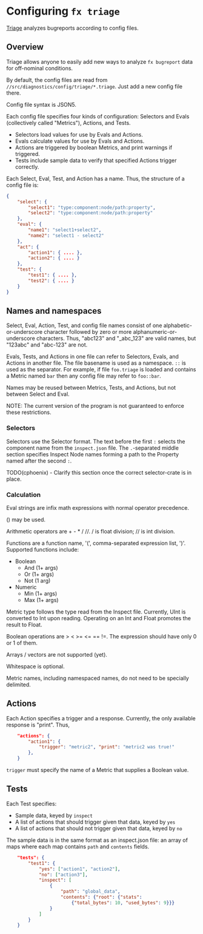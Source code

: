# Configuring `fx triage`

[Triage](README.md) analyzes bugreports according to config files.

## Overview

Triage allows anyone to easily add new ways to analyze `fx bugreport` data
for off-nominal conditions.

By default, the config files are read from
`//src/diagnostics/config/triage/*.triage`. Just add a new config file there.

Config file syntax is JSON5.

Each config file specifies four kinds of configuration: Selectors and Evals
(collectively called "Metrics"), Actions, and Tests.

* Selectors load values for use by Evals and Actions.
* Evals calculate values for use by Evals and Actions.
* Actions are triggered by boolean Metrics, and print warnings if triggered.
* Tests include sample data to verify that specified Actions trigger correctly.

Each Select, Eval, Test, and Action has a name. Thus, the structure of a
config file is:

```JSON
{
    "select": {
        "select1": "type:component:node/path:property",
        "select2": "type:component:node/path:property"
    },
    "eval": {
        "name1": "select1+select2",
        "name2": "select1 - select2"
    },
    "act": {
        "action1": { .... },
        "action2": { .... }
    },
    "test": {
        "test1": { .... },
        "test2": { .... }
    }
}
```

## Names and namespaces

Select, Eval, Action, Test, and config file names consist of one
alphabetic-or-underscore character followed by
zero or more alphanumeric-or-underscore characters. Thus, "abc123" and
"_abc_123" are valid names, but "123abc" and "abc-123" are not.

Evals, Tests, and Actions in one file can refer to Selectors, Evals, and Actions
in another file. The file basename is used as a namespace. `::` is used as the
separator. For example, if file `foo.triage` is loaded
and contains a Metric named `bar` then any config file may refer to `foo::bar`.

Names may be reused between Metrics, Tests, and Actions, but not between Select
and Eval.

NOTE: The current version of the program is not guaranteed to enforce these
restrictions.

### Selectors

Selectors use the Selector format. The text before the first `:` selects the
component name from the `inspect.json` file. The `.`-separated middle section
specifies Inspect Node names forming a path to the Property named after the
second `:`.

TODO(cphoenix) - Clarify this section once the correct selector-crate is
in place.

### Calculation

Eval strings are infix math expressions with normal operator precedence.

() may be used.

Arithmetic operators are + - * / //. / is float division; // is int division.

Functions are a function name, '(', comma-separated expression list, ')'.
Supported functions include:

 * Boolean
     * And (1+ args)
     * Or (1+ args)
     * Not (1 arg)
 * Numeric
     * Min (1+ args)
     * Max (1+ args)

Metric type follows the type read from the Inspect file. Currently, UInt
is converted to Int upon reading. Operating on an Int and Float promotes the
result to Float.

Boolean operations are > < >= <= == !=. The expression should have only 0 or 1
of them.

Arrays / vectors are not supported (yet).

Whitespace is optional.

Metric names, including namespaced names, do not need to be specially delimited.

## Actions

Each Action specifies a trigger and a response. Currently, the only available
response is "print". Thus,

```JSON
    "actions": {
        "action1": {
            "trigger": "metric2", "print": "metric2 was true!"
        },
    }
```

`trigger` must specify the name of a Metric that supplies a Boolean value.

## Tests

Each Test specifies:

*   Sample data, keyed by `inspect`
*   A list of actions that should trigger given that data, keyed by `yes`
*   A list of actions that should not trigger given that data, keyed by `no`

The sample data is in the same format as an inspect.json file: an array
of maps where each map contains `path` and `contents` fields.

```JSON
    "tests": {
        "test1": {
            "yes": ["action1", "action2"],
            "no": ["action3"],
            "inspect": [
                {
                    "path": "global_data",
                    "contents": {"root": {"stats":
                        {"total_bytes": 10, "used_bytes": 9}}}
                }
            ]
        }
    }
```

